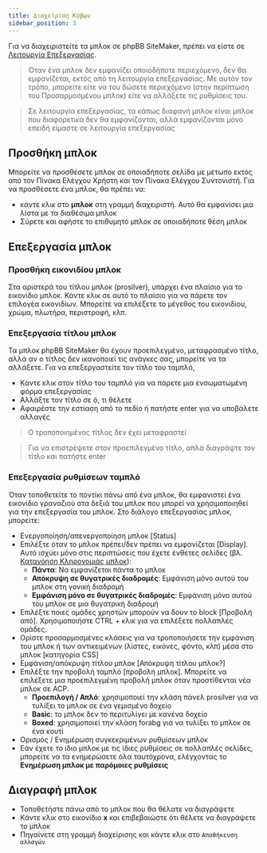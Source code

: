 ```yaml
---
title: Διαχείριση Κύβων
sidebar_position: 3
---
```


Για να διαχειριστείτε τα μπλοκ σε phpBB SiteMaker, πρέπει να είστε σε [Λειτουργία Επεξεργασίας](./overview#edit-mode).

> Όταν ένα μπλοκ δεν εμφανίζει οποιοδήποτε περιεχόμενο, δεν θα εμφανίζεται, εκτός από τη λειτουργία επεξεργασίας. Με αυτόν τον τρόπο, μπορείτε είτε να του δώσετε περιεχόμενο (στην περίπτωση του Προσαρμοσμένου μπλοκ) είτε να αλλάξετε τις ρυθμίσεις του.

> Σε λειτουργία επεξεργασίας, τα κάπως διαφανή μπλοκ είναι μπλοκ που διαφορετικά δεν θα εμφανίζονται, αλλά εμφανίζονται μόνο επειδή είμαστε σε λειτουργία επεξεργασίας

## Προσθήκη μπλοκ
Μπορείτε να προσθέσετε μπλοκ σε οποιαδήποτε σελίδα με μέτωπο εκτός από τον Πίνακα Ελέγχου Χρήστη και τον Πίνακα Ελέγχου Συντονιστή. Για να προσθέσετε ένα μπλοκ, θα πρέπει να:
* κάντε κλικ στο **μπλοκ** στη γραμμή διαχειριστή. Αυτό θα εμφανίσει μια λίστα με τα διαθέσιμα μπλοκ
* Σύρετε και αφήστε το επιθυμητό μπλοκ σε οποιαδήποτε θέση μπλοκ

## Επεξεργασία μπλοκ
### Προσθήκη εικονιδίου μπλοκ
Στα αριστερά του τίτλου μπλοκ (prosilver), υπάρχει ένα πλαίσιο για το εικονίδιο μπλοκ. Κάντε κλικ σε αυτό το πλαίσιο για να πάρετε τον επιλογέα εικονιδίων. Μπορείτε να επιλέξετε το μέγεθος του εικονιδίου, χρώμα, πλωτήρα, περιστροφή, κλπ.

### Επεξεργασία τίτλου μπλοκ
Τα μπλοκ phpBB SiteMaker θα έχουν προεπιλεγμένο, μεταφρασμένο τίτλο, αλλά αν ο τίτλος δεν ικανοποιεί τις ανάγκες σας, μπορείτε να τα αλλάξετε. Για να επεξεργαστείτε τον τίτλο του ταμπλό,
* Κάντε κλικ στον τίτλο του ταμπλό για να πάρετε μια ενσωματωμένη φόρμα επεξεργασίας
* Αλλάξτε τον τίτλο σε ό, τι θέλετε
* Αφαιρέστε την εστίαση από το πεδίο ή πατήστε enter για να υποβάλετε αλλαγές

> Ο τροποποιημένος τίτλος δεν έχει μεταφραστεί

> Για να επιστρέψετε στον προεπιλεγμένο τίτλο, απλά διαγράψτε τον τίτλο και πατήστε enter

### Επεξεργασία ρυθμίσεων ταμπλό
Όταν τοποθετείτε το ποντίκι πάνω από ένα μπλοκ, θα εμφανιστεί ένα εικονίδιο γραναζιού στα δεξιά του μπλοκ που μπορεί να χρησιμοποιηθεί για την επεξεργασία του μπλοκ. Στο διάλογο επεξεργασίας μπλοκ, μπορείτε:
- Ενεργοποίηση/απενεργοποίηση μπλοκ [Status]
- Επιλέξτε όταν το μπλοκ πρέπει/δεν πρέπει να εμφανίζεται [Display]. Αυτό ισχύει μόνο στις περιπτώσεις που έχετε ένθετες σελίδες (βλ. [Κατανόηση Κληρονομιάς μπλοκ](/docs/user/site/block-inheritance)):
    - **Πάντα**: Να εμφανίζεται πάντα το μπλοκ
    - **Απόκρυψη σε θυγατρικές διαδρομές**: Εμφάνιση μόνο αυτού του μπλοκ στη γονική διαδρομή
    - **Εμφάνιση μόνο σε θυγατρικές διαδρομές**: Εμφάνιση μόνο αυτού του μπλοκ σε μια θυγατρική διαδρομή
- Επιλέξτε ποιες ομάδες χρηστών μπορούν να δουν το block [Προβολή από]. Χρησιμοποιήστε CTRL + κλικ για να επιλέξετε πολλαπλές ομάδες.
- Ορίστε προσαρμοσμένες κλάσεις για να τροποποιήσετε την εμφάνιση του μπλοκ ή των αντικειμένων (λίστες, εικόνες, φόντο, κλπ) μέσα στο μπλοκ [κατηγορία CSS]
- Εμφάνιση/απόκρυψη τίτλου μπλοκ [Απόκρυψη τίτλου μπλοκ?]
- Επιλέξτε την προβολή ταμπλό [προβολή μπλοκ]. Μπορείτε να επιλέξετε μια προεπιλεγμένη προβολή μπλοκ όταν προστίθενται νέα μπλοκ σε ACP.
    - **Προεπιλογή / Απλό**: χρησιμοποιεί την κλάση πάνελ prosilver για να τυλίξει το μπλοκ σε ένα γεμισμένο δοχείο
    - **Basic**: το μπλοκ δεν το περιτυλίγει με κανένα δοχείο
    - **Boxed**: χρησιμοποιεί την κλάση forabg για να τυλίξει το μπλοκ σε ένα κουτί
- Ορισμός / Ενημέρωση συγκεκριμένων ρυθμίσεων μπλοκ
- Εάν έχετε το ίδιο μπλοκ με τις ίδιες ρυθμίσεις σε πολλαπλές σελίδες, μπορείτε να τα ενημερώσετε όλα ταυτόχρονα, ελέγχοντας το **Ενημέρωση μπλοκ με παρόμοιες ρυθμίσεις**

## Διαγραφή μπλοκ
- Τοποθετήστε πάνω από το μπλοκ που θα θέλατε να διαγράψετε
- Κάντε κλικ στο εικονίδιο **x** και επιβεβαιώστε ότι θέλετε να διαγράψετε το μπλοκ
- Πηγαίνετε στη γραμμή διαχείρισης και κάντε κλικ στο `Αποθήκευση αλλαγών`
